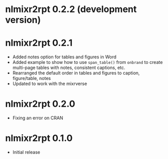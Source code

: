 # nlmixr2rpt 0.2.2 (development version)


# nlmixr2rpt 0.2.1 

* Added notes option for tables and figures in Word
* Added example to show how to use `span_table()` from `onbrand` to create multi-page tables with notes, consistent captions, etc.
* Rearranged the default order in tables and figures to caption, figure/table, notes
* Updated to work with the mixrverse

# nlmixr2rpt 0.2.0

* Fixing an error on CRAN 

# nlmixr2rpt 0.1.0

* Initial release
